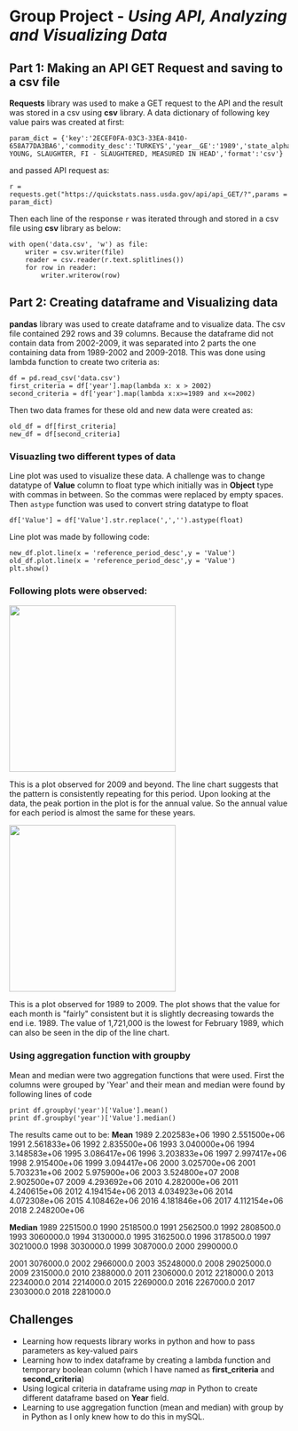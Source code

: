 # Group Project  - *Using API, Analyzing and Visualizing Data*


## Part 1: Making an API GET Request and saving to a csv file

**Requests** library was used to make a GET request to the API and the result was stored in a csv using **csv** library. A data dictionary of following key value pairs was created at first:
```
param_dict = {'key':'2ECEF0FA-03C3-33EA-8410-658A77DA3BA6','commodity_desc':'TURKEYS','year__GE':'1989','state_alpha':'VA','short_desc':'TURKEYS, YOUNG, SLAUGHTER, FI - SLAUGHTERED, MEASURED IN HEAD','format':'csv'}
```
and passed API request as:
```
r = requests.get("https://quickstats.nass.usda.gov/api/api_GET/?",params = param_dict)

```
Then each line of the response ```r``` was iterated through and stored in a csv file using **csv** library as below:
```
with open('data.csv', 'w') as file:
    writer = csv.writer(file)
    reader = csv.reader(r.text.splitlines())
    for row in reader:
        writer.writerow(row)
```
## Part 2: Creating dataframe and  Visualizing data

**pandas** library was used to create dataframe and to visualize data. The csv file contained 292 rows and 39 columns. Because the dataframe did not contain data from 2002-2009, it was separated into 2 parts the one containing data from 1989-2002 and 2009-2018. This was done using lambda function to create two criteria as:
```
df = pd.read_csv('data.csv')
first_criteria = df['year'].map(lambda x: x > 2002)
second_criteria = df['year'].map(lambda x:x>=1989 and x<=2002)
```
Then two data frames for these old and new data were created as:
```
old_df = df[first_criteria]
new_df = df[second_criteria]
```
### Visuazling two different types of data

Line plot was used to visualize these data. A challenge was to change datatype of **Value** column to float type which initially was in **Object** type with commas in between. So the commas were replaced by empty spaces. Then ```astype``` function was used to convert string datatype to float
```
df['Value'] = df['Value'].str.replace(',','').astype(float)

```
Line plot was made by following code:
```
new_df.plot.line(x = 'reference_period_desc',y = 'Value')
old_df.plot.line(x = 'reference_period_desc',y = 'Value')
plt.show()
```
### Following plots were observed:
<img src = 'https://i.imgur.com/2Bf0N8R.png' width = "300" height = "300">

This is a plot observed for 2009 and beyond. The line chart suggests that the pattern is consistently repeating for this period. Upon looking at the data, the peak portion in the plot is for the annual value. So the annual value for each period is almost the same for these years.    

<img src = 'https://i.imgur.com/LMXT5HN.png' width = "300" height = "300">

This is a plot observed for 1989 to 2009. The plot shows that the value for each month is "fairly" consistent but it is slightly decreasing towards the end i.e. 1989. 
The value of 1,721,000 is the lowest for February 1989, which can also be seen in the dip of the line chart. 

### Using aggregation function with groupby

Mean and median were two aggregation functions that were used. First the columns were grouped by 'Year' and their mean and median were found by following lines of code
```
print df.groupby('year')['Value'].mean()
print df.groupby('year')['Value'].median()
```
The results came out to be: 
**Mean**
1989    2.202583e+06
1990    2.551500e+06
1991    2.561833e+06
1992    2.835500e+06
1993    3.040000e+06
1994    3.148583e+06
1995    3.086417e+06
1996    3.203833e+06
1997    2.997417e+06
1998    2.915400e+06
1999    3.094417e+06
2000    3.025700e+06
2001    5.703231e+06
2002    5.975900e+06
2003    3.524800e+07
2008    2.902500e+07
2009    4.293692e+06
2010    4.282000e+06
2011    4.240615e+06
2012    4.194154e+06
2013    4.034923e+06
2014    4.072308e+06
2015    4.108462e+06
2016    4.181846e+06
2017    4.112154e+06
2018    2.248200e+06

**Median**
1989     2251500.0
1990     2518500.0
1991     2562500.0
1992     2808500.0
1993     3060000.0
1994     3130000.0
1995     3162500.0
1996     3178500.0
1997     3021000.0
1998     3030000.0
1999     3087000.0
2000     2990000.0

2001     3076000.0
2002     2966000.0
2003    35248000.0
2008    29025000.0
2009     2315000.0
2010     2388000.0
2011     2306000.0
2012     2218000.0
2013     2234000.0
2014     2214000.0
2015     2269000.0
2016     2267000.0
2017     2303000.0
2018     2281000.0

## Challenges

* Learning how requests library works in python and how to pass parameters as key-valued pairs
* Learning how to index dataframe by creating a lambda function and temporary boolean column (which I have named as **first_criteria** and **second_criteria**)
* Using logical criteria in dataframe using *map* in Python to create different dataframe based on **Year** field. 
* Learning to use aggregation function (mean and median) with group by in Python as I only knew how to do this in mySQL.
